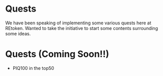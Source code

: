 # Quests

We have been speaking of implementing some various quests here at REtoken.  Wanted to take the initiative to start some contents surrounding some ideas.

# Quests (Coming Soon!!)
* PIQ100 in the top50
